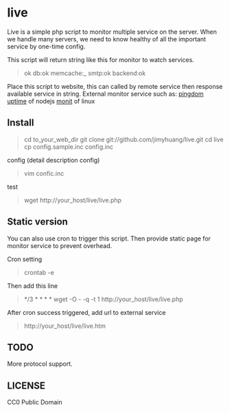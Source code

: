 live
====

Live is a simple php script to monitor multiple service on the server.
When we handle many servers, we need to know healthy of all the important service by one-time config.

This script will return string like this for monitor to watch services.
> ok db:ok memcache:_ smtp:ok backend:ok

Place this script to website, this can called by remote service then response available service in string.
External monitor service such as:
[pingdom](https://www.pingdom.com)
[uptime](https://github.com/fzaninotto/uptime) of nodejs
[monit](http://mmonit.com/monit/) of linux

Install
-------

> cd to_your_web_dir
> git clone git://github.com/jimyhuang/live.git
> cd live
> cp config.sample.inc config.inc

config (detail description config)
> vim confic.inc

test
> wget http://your_host/live/live.php

Static version
--------------

You can also use cron to trigger this script.
Then provide static page for monitor service to prevent overhead.

Cron setting
> crontab -e

Then add this line
> */3 * * * * wget -O - -q -t 1 http://your_host/live/live.php

After cron success triggered, add url to external service
> http://your_host/live/live.htm


TODO
----
More protocol support.

LICENSE
-------

CC0 Public Domain
